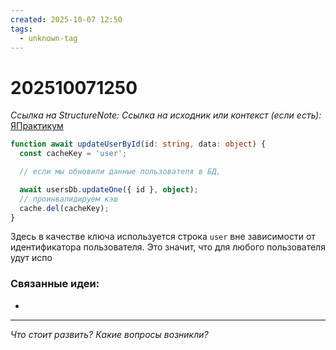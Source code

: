 ```yaml
---
created: 2025-10-07 12:50
tags:
  - unknown-tag
---
```

# 202510071250
*Ссылка на StructureNote:*
*Ссылка на исходник или контекст (если есть):* [ЯПрактикум](https://practicum.yandex.ru/trainer/backend-nodejs/lesson/c853ccd2-0bf3-4f5d-9bb9-b319db84e934/task/b04bd35c-bf4e-48f0-9512-98d11fa8c2c8/)

```ts
function await updateUserById(id: string, data: object) {
  const cacheKey = 'user';

  // если мы обновили данные пользователя в БД,

  await usersDb.updateOne({ id }, object);
  // проинвалидируем кэш
  cache.del(cacheKey);
}
```
Здесь в качестве ключа используется строка `user` вне зависимости от идентификатора пользователя. Это значит, что для любого пользователя удут испо

### Связанные идеи:
* 
---

*Что стоит развить? Какие вопросы возникли?*